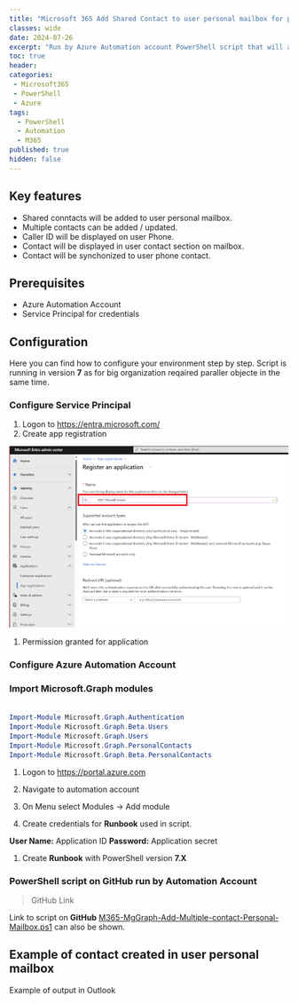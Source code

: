 ```yaml
---
title: "Microsoft 365 Add Shared Contact to user personal mailbox for phone caller identification and more."
classes: wide
date: 2024-07-26
excerpt: "Run by Azure Automation account PowerShell script that will add to user personal mailbox contact and update contact. You can distribution contacts to users based on organization requirements."
toc: true
header:
categories:
 - Microsoft365
 - PowerShell
 - Azure
tags:
  - PowerShell
  - Automation
  - M365
published: true
hidden: false
---
```



## Key features

* Shared conntacts will be added to user personal mailbox.
* Multiple contacts can be added / updated.
* Caller ID will be displayed on user Phone.
* Contact will be displayed in user contact section on mailbox.
* Contact will be synchonized to user phone contact.


## Prerequisites

* Azure Automation Account
* Service Principal for credentials

## Configuration 

Here you can find how to configure your environment step by step. Script is running in version **7** as for big organization reqaired paraller objecte in the same time. 

### Configure Service Principal

1.	Logon to https://entra.microsoft.com/ 
1.	Create app registration

![](/assets/images/ShareContact/M365-EXO-PS-01.png)

1.	Permission granted for application

### Configure Azure Automation Account

### Import Microsoft.Graph modules


```powershell

Import-Module Microsoft.Graph.Authentication
Import-Module Microsoft.Graph.Beta.Users
Import-Module Microsoft.Graph.Users
Import-Module Microsoft.Graph.PersonalContacts
Import-Module Microsoft.Graph.Beta.PersonalContacts

```

1.	Logon to https://portal.azure.com
1.	Navigate to automation account
1.	On Menu select Modules -> Add module

1. Create credentials for **Runbook** used in script.

**User Name:** Application ID 
**Password:** Application secret 

1. Create **Runbook** with PowerShell version **7.X**    
 
### PowerShell script on GitHub run by Automation Account

> GitHub Link 

Link to script on **GitHub** [M365-MgGraph-Add-Multiple-contact-Personal-Mailbox.ps1](https://github.com/mimachniak/sysopslife-scripts/blob/master/M365/M365-MgGraph-Add-Multiple-contact-Personal-Mailbox.ps1) can also be shown.

## Example of contact created in user personal mailbox

Example of output in Outlook









